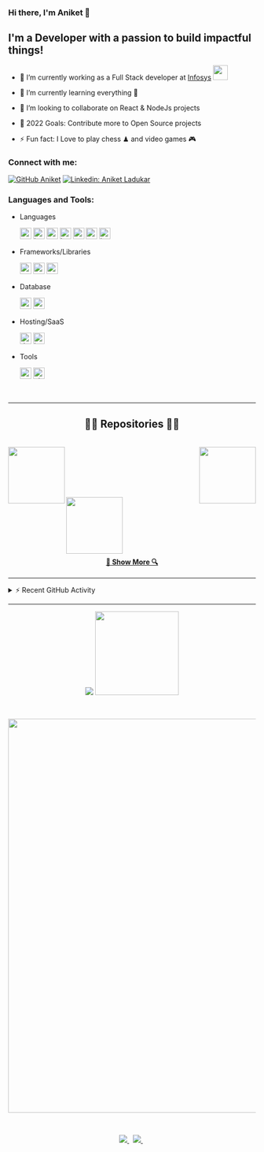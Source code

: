 ### Hi there, I'm Aniket 👋


## I'm a Developer with a passion to build impactful things!

-   🔭 I’m currently working as a Full Stack developer at [Infosys](https://www.infosys.com/) <img src="https://media.giphy.com/media/WUlplcMpOCEmTGBtBW/giphy.gif" width="30">

-   🌱 I’m currently learning everything 🤣
-   👯 I’m looking to collaborate on React & NodeJs projects
-   🥅 2022 Goals: Contribute more to Open Source projects
-   ⚡ Fun fact: I Love to play chess ♟ and video games 🎮

### Connect with me:

[![GitHub Aniket](https://img.shields.io/github/followers/ladukaraniket?label=follow&style=social)][github] [![Linkedin: Aniket Ladukar](https://img.shields.io/badge/-Aniket%20Ladukar-blue?style=flat-square&logo=Linkedin&logoColor=white&link=https://www.linkedin.com/in/ladukaraniket/)][linkedin] 

### Languages and Tools:

-   Languages

    <img alt="typescript" src="https://img.shields.io/badge/-Typescript-444?&logo=Typescript&logoColor=2496ED" height="23px" /> 
    <img alt="javascript" src="https://img.shields.io/badge/-Javascript-444?&logo=javascript" height="23px" />
    <img alt="python" src="https://img.shields.io/badge/-Python-444?&logo=python&logoColor=2496ED" height="23px" />
    <img alt="html" src="https://img.shields.io/badge/-Html-444?&logo=Html5" height="23px" /> 
    <img alt="css" src="https://img.shields.io/badge/-CSS-444?&logo=Css3&logoColor=2496ED" height="23px" /> 
    <img alt="go" src="https://img.shields.io/badge/-GO-444?&logo=go&logoColor=007ACC&logoColor=2496ED" height="23px" /> 
    <img alt="java" src="https://img.shields.io/badge/-Java-444?&logo=Java&logoColor=FF0000" height="23px" />

-   Frameworks/Libraries

    <img alt="reactjs" src="https://img.shields.io/badge/-React-444?&logo=react" height="23px" /> 
    <img alt="spring" src="https://img.shields.io/badge/-Spring%20Boot-444?logo=Spring" height="23px" />
    <img alt="nodejs" src="https://img.shields.io/badge/-Nodejs-444?&logo=node.js" height="23px" /> 
    <!-- <img alt="graphql" src="https://img.shields.io/badge/-GraphQL-444?&logo=GraphQL&logoColor=E10098" height="23px" />  -->
    <!-- <img alt="styled-components" src="https://img.shields.io/badge/-Styled%20Components-444?logo=styled-components" h,eight="23px" />  -->

-   Database

    <!-- <img alt="redis" src="https://img.shields.io/badge/-Redis-444?&logo=Redis" height="23px" />  -->
    <img alt="mongodb" src="https://img.shields.io/badge/-MongoDB-444?&logo=MongoDB" height="23px" /> 
    <img alt="mysql" src="https://img.shields.io/badge/-MySQL-444?&logo=MySQL&logoColor=2496ED" height="23px" />

-   Hosting/SaaS

    <!-- <img alt="aws" src="https://img.shields.io/badge/-AWS-444?&logo=Amazon-aws&logoColor=FF9900" height="23px" /> 
    <img alt="github-actions" src="https://img.shields.io/badge/-Github%20Actions-444?&logo=github-actions&logoColor=2496ED" height="23px" />  -->
    <img alt="docker" src="https://img.shields.io/badge/-Docker-444?&logo=docker" height="23px" />
    <img alt="kubernetes" src="https://img.shields.io/badge/-Kubernetes-444?&logo=kubernetes" height="23px" />

-   Tools

    <img alt="vscode" src="https://img.shields.io/badge/-VSCode-444?&logo=visual-studio-code&logoColor=007ACC" height="23px" /> 
    <img alt="git" src="https://img.shields.io/badge/-git-444?&logo=Git" height="23px" />

<br>


---


<h2 align="center">👨‍💻 Repositories 👨‍💻</h2>
<br>
<div width="100%" align="center">
  <a align="left" href="https://github.com/ladukaraniket/confusion" title="confusion"><img align="left" height="115" src="https://github-readme-stats.vercel.app/api/pin/?username=ladukaraniket&repo=confusion&theme=react&border_color=61dafb&border_radius=10"></a><a align="right" href="https://github.com/ladukaraniket/conFusionServer" title="conFusionServer"><img align="right" height="115" src="https://github-readme-stats.vercel.app/api/pin/?username=ladukaraniket&repo=conFusionServer&theme=react&border_color=61dafb&border_radius=10"></a>
</div>
<br/><br/><br/><br/><br/><br/>
<div width="100%" align="center">
  <a align="left" href="https://github.com/ladukaraniket/Sorting-Visualizer" title="Sorting-Visualizer"><img align="left" height="115" src="https://github-readme-stats.vercel.app/api/pin/?username=ladukaraniket&repo=Sorting-Visualizer&theme=react&border_color=61dafb&border_radius=10"></a>
</div>
<br/><br/><br/><br/><br/><br/>
<h4 align="center">
  <a href="https://github.com/ladukaraniket?tab=repositories" title="Show Repositories">🔎 Show More 🔍</a>
</h4>



---

<details>
  <summary>⚡ Recent GitHub Activity</summary>

<!--START_SECTION:activity-->

1. 🎉 Merged PR [#26](https://github.com/ladukaraniket/Sorting-Visualizer/pull/26) in [ladukaraniket/Sorting-Visualizer](https://github.com/ladukaraniket/Sorting-Visualizer)
2. 🎉 Merged PR [#25](https://github.com/ladukaraniket/Sorting-Visualizer/pull/25) in [ladukaraniket/Sorting-Visualizer](https://github.com/ladukaraniket/Sorting-Visualizer)
3. 🎉 Merged PR [#24](https://github.com/ladukaraniket/Sorting-Visualizer/pull/24) in [ladukaraniket/Sorting-Visualizer](https://github.com/ladukaraniket/Sorting-Visualizer)
4. 🎉 Merged PR [#23](https://github.com/ladukaraniket/Sorting-Visualizer/pull/23) in [ladukaraniket/Sorting-Visualizer](https://github.com/ladukaraniket/Sorting-Visualizer)
5. 🎉 Merged PR [#21](https://github.com/ladukaraniket/Sorting-Visualizer/pull/21) in [ladukaraniket/Sorting-Visualizer](https://github.com/ladukaraniket/Sorting-Visualizer)
    <!--END_SECTION:activity-->
    </details>
---

<p align="center">
<img src="https://github-readme-stats.vercel.app/api/top-langs/?username=ladukaraniket&exclude_repo=leetcode,Leetcode&layout=compact&theme=ayu-mirage&show_icons=true&hide_border=true&include_all_commits=true&count_private=true&line_height=21" />
<img height="170" valign="center" src="https://github-readme-stats.vercel.app/api?username=ladukaraniket&show_icons=true&hide_border=true&theme=ayu-mirage&include_all_commits=true&count_private=true&line_height=21" />
</p>
<br>
<p align="center">
    <a href="#">
        <img width=800 src="https://github-profile-trophy.vercel.app/?username=ladukaraniket&column=6&margin-w=10&theme=onedark"/>
    </a>
</p>
<br>

<p align="center">
    <a href="#">
        <img src="https://komarev.com/ghpvc/?username=ladukaraniket&color=brightgreen">
    </a>
    &nbsp;
    <a href="https://leetcode.com/ladukaraniket/">
        <img src="https://img.shields.io/badge/dynamic/json?labelColor=black&color=%23ffa116&label=Leetcode%20Solved&query=solved&url=https%3A%2F%2Fleetcode-badge.vercel.app%2Fapi%2Fusers%2Fladukaraniket&logo=leetcode&logoColor=yellow">
    </a>
    &nbsp;
    <!-- <a href="https://lichess.org/@/cybertron21">
        <img src="https://img.shields.io/badge/cybertron21-white?style=social&logo=lichess&label=lichess">
    </a> -->
</p>

[linkedin]: https://www.linkedin.com/in/ladukaraniket/
[github]: https://github.com/ladukaraniket
<!-- [discord]: https://discord.gg/4dgQfqBNAU -->

<!-- [typescript]: https://img.shields.io/badge/-Typescript-333?&logo=Typescript
[nodejs]: https://img.shields.io/badge/-Nodejs-333?&logo=node.js
[javascript]: https://img.shields.io/badge/-Javascript-333?&logo=javascript
[graphql]: https://img.shields.io/badge/-GraphQL-333?&logo=GraphQL&logoColor=E10098
[html]: https://img.shields.io/badge/-Html-333?&logo=Html5
[css]: https://img.shields.io/badge/-CSS-333?&logo=Css3&logoColor=1572B6
[react]: https://img.shields.io/badge/-React-333?&logo=react
[styled-components]: https://img.shields.io/badge/-Styled%20Components-333?logo=styled-components
[java]: https://img.shields.io/badge/-Java-333?&logo=Java&logoColor=FF0000
[spring]: https://img.shields.io/badge/-Spring%20Boot-333?logo=Spring
[aws]: https://img.shields.io/badge/-AWS-333?&logo=Amazon-aws&logoColor=FF9900
[gh-actions]: https://img.shields.io/badge/-Github%20Actions-333?&logo=github-actions
[docker]: https://img.shields.io/badge/-Docker-333?&logo=docker
[python]: https://img.shields.io/badge/-Python-333?&logo=python
[git]: https://img.shields.io/badge/-git-333?&logo=Git
[redis]: https://img.shields.io/badge/-Redis-333?&logo=Redis
[mongodb]: https://img.shields.io/badge/-MongoDB-333?&logo=MongoDB
[mysql]: https://img.shields.io/badge/-MySQL-333?&logo=MySQL
[vscode]: https://img.shields.io/badge/-VSCode-333?&logo=visual-studio-code&logoColor=007ACC
[go]: https://img.shields.io/badge/-GO-333?&logo=go&logoColor=007ACC -->